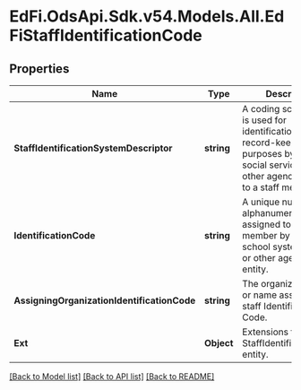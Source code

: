 # EdFi.OdsApi.Sdk.v54.Models.All.EdFiStaffIdentificationCode

## Properties

Name | Type | Description | Notes
------------ | ------------- | ------------- | -------------
**StaffIdentificationSystemDescriptor** | **string** | A coding scheme that is used for identification and record-keeping purposes by schools, social services, or other agencies to refer to a staff member. | 
**IdentificationCode** | **string** | A unique number or alphanumeric code assigned to a staff member by a school, school system, a state, or other agency or entity. | 
**AssigningOrganizationIdentificationCode** | **string** | The organization code or name assigning the staff Identification Code. | [optional] 
**Ext** | **Object** | Extensions to the StaffIdentificationCode entity. | [optional] 

[[Back to Model list]](../../README.md#documentation-for-models) [[Back to API list]](../../README.md#documentation-for-api-endpoints) [[Back to README]](../../README.md)

